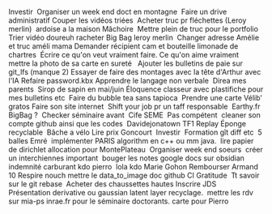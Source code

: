 Investir 
Organiser un week end doct en montagne 
Faire un drive administratif
Couper les vidéos triées 
Acheter truc pr fléchettes (Leroy merlin) 
ardoise a la maison
Mâchoire 
Mettre plein de truc pour le portfolio
Trier vidéo doureuh
racheter Big Bag leroy merlin 
Changer adresse Amélie et truc améli mama
Demander récipient cam et bouteille limonade de chartres 
Écrire ce qu'on veut vraiment faire. Ce qu'on aime vraiment 
mettre la photo de sa carte en sureté  
Ajouter les bulletins de paie sur git_lfs (manque 2)
Essayer de faire des montages avec la tête d'Arthur avec l'IA
Refaire password.kbx
Apprendre le langage non verbale 
Direa mes parents 
Sirop de sapin en mai/juin
Éloquence
classeur avec plastifiche pour mes bulletins etc 
Faire du bubble tea sans tapioca 
Prendre une carte Vélib' gratos
Faire son site internet 
Shift your job pr un taff responsable 
Earthy.fr
BigBag ? 
Checker séminaire avant 
Cife
SEME 
Pas compétent 
cleaner son compte github ainsi que les codes 
Davidejonatown TF1 Replay
Éponge recyclable 
Bâche a vélo
Lire prix Goncourt 
Investir 
Formation gît diff etc 
5 balles Emré 
implémenter PARIS algorithm en c++ ou mm java. 
lire papier de dirichlet allocation pour MontePlateau 
Organiser week end soeurs 
créer un interchiennes important 
bouger les notes google docs sur obsidian
indemnité carburant 
kdo pierro 
lola
kdo Marie Gohon 
Rembourser Armand 10
Respire nouch
mettre le data_to_image doc
github CI
Gratitude 
Tt savoir sur le git rebase 
Acheter des chaussettes hautes
Inscrire JDS  
Présentation derivative ou gaussian latent layer recyclage. 
mettre les rdv sur mia-ps inrae.fr pour le séminaire doctorants. 
carte pour Pierro 
